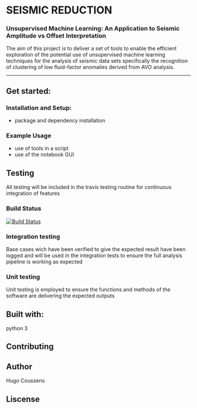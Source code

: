 # SEISMIC REDUCTION 
### Unsupervised Machine Learning: An Application to Seismic Amplitude vs Offset Interpretation ###

The aim of this project is to deliver a set of tools to enable the efficient exploration of the potential use of unsupervised machine learning techniques for the analysis of seismic data sets specifically the recognition of clustering of low fluid-factor anomalies derived from AVO analysis.

---

## Get started:

### Installation and Setup:
- package and dependency installation

### Example Usage
- use of tools in a script
- use of the notebook GUI



## Testing
All testing will be included in the travis testing routine for continuous integration of features

### Build Status
[![Build Status](https://travis-ci.com/msc-acse/acse-9-independent-research-project-coush001.svg?branch=master)](https://travis-ci.com/msc-acse/acse-9-independent-research-project-coush001)

### Integration testing
Base cases wich have been verified to give the expected result have been logged and will be used in the integration tests to ensure the full analysis pipeline is working as expected

### Unit testing
Unit testing is employed to ensure the functions and methods of the software are delivering the expected outputs

## Built with:
python 3

## Contributing

## Author
Hugo Coussens

## Liscense
